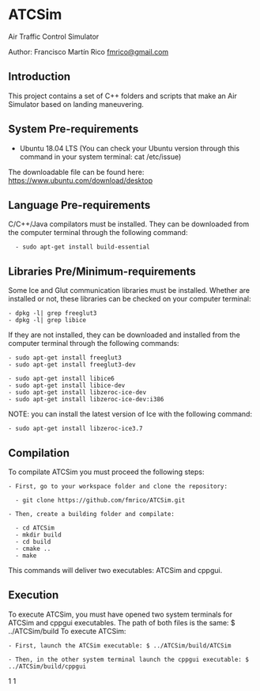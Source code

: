 ATCSim
======

Air Traffic Control Simulator

Author: Francisco Martín Rico fmrico@gmail.com

## Introduction

  This project contains a set of C++ folders and scripts that make an Air Simulator based on landing maneuvering.

## System Pre-requirements

  - Ubuntu 18.04 LTS (You can check your Ubuntu version through this command in your system terminal: cat /etc/issue)

  The downloadable file can be found here: https://www.ubuntu.com/download/desktop

## Language Pre-requirements

  C/C++/Java compilators must be installed. They can be downloaded from the computer terminal through the following command:

      - sudo apt-get install build-essential

## Libraries Pre/Minimum-requirements

  Some Ice and Glut communication libraries must be installed.
  Whether are installed or not, these libraries can be checked on your computer terminal:

    - dpkg -l| grep freeglut3
    - dpkg -l| grep libice

  If they are not installed, they can be downloaded and installed from the computer terminal through the following commands:

    - sudo apt-get install freeglut3
    - sudo apt-get install freeglut3-dev

    - sudo apt-get install libice6
    - sudo apt-get install libice-dev
    - sudo apt-get install libzeroc-ice-dev
    - sudo apt-get install libzeroc-ice-dev:i386

  NOTE: you can install the latest version of Ice with the following command:

    - sudo apt-get install libzeroc-ice3.7

## Compilation

  To compilate ATCSim you must proceed the following steps:

    - First, go to your workspace folder and clone the repository:

      - git clone https://github.com/fmrico/ATCSim.git

    - Then, create a building folder and compilate:

      - cd ATCSim
      - mkdir build
      - cd build
      - cmake ..
      - make

  This commands will deliver two executables: ATCSim and cppgui.

## Execution

  To execute ATCSim, you must have opened two system terminals for ATCSim and cppgui executables.
  The path of both files is the same: $ ../ATCSim/build
  To execute ATCSim:

    - First, launch the ATCSim executable: $ ../ATCSim/build/ATCSim

    - Then, in the other system terminal launch the cppgui executable: $ ../ATCSim/build/cppgui
1
1
